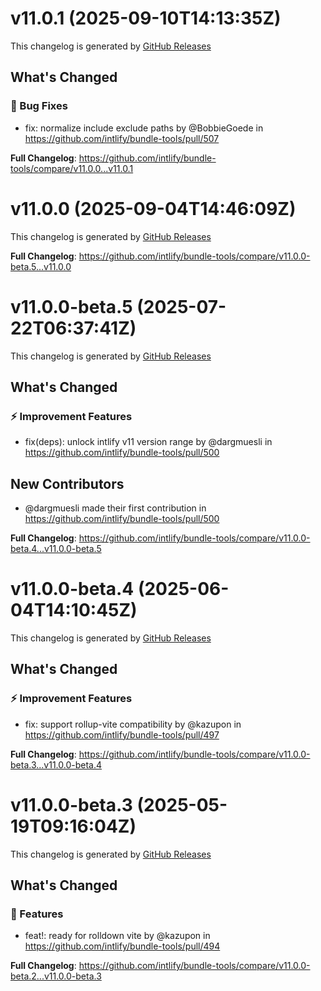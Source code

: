 # v11.0.1 (2025-09-10T14:13:35Z)

This changelog is generated by [GitHub Releases](https://github.com/intlify/bundle-tools/releases/tag/v11.0.1)

<!-- Release notes generated using configuration in .github/release.yml at v11.0.1 -->

## What's Changed

### 🐛 Bug Fixes

- fix: normalize include exclude paths by @BobbieGoede in https://github.com/intlify/bundle-tools/pull/507

**Full Changelog**: https://github.com/intlify/bundle-tools/compare/v11.0.0...v11.0.1

# v11.0.0 (2025-09-04T14:46:09Z)

This changelog is generated by [GitHub Releases](https://github.com/intlify/bundle-tools/releases/tag/v11.0.0)

<!-- Release notes generated using configuration in .github/release.yml at v11.0.0 -->

**Full Changelog**: https://github.com/intlify/bundle-tools/compare/v11.0.0-beta.5...v11.0.0

# v11.0.0-beta.5 (2025-07-22T06:37:41Z)

This changelog is generated by [GitHub Releases](https://github.com/intlify/bundle-tools/releases/tag/v11.0.0-beta.5)

<!-- Release notes generated using configuration in .github/release.yml at v11.0.0-beta.5 -->

## What's Changed

### ⚡ Improvement Features

- fix(deps): unlock intlify v11 version range by @dargmuesli in https://github.com/intlify/bundle-tools/pull/500

## New Contributors

- @dargmuesli made their first contribution in https://github.com/intlify/bundle-tools/pull/500

**Full Changelog**: https://github.com/intlify/bundle-tools/compare/v11.0.0-beta.4...v11.0.0-beta.5

# v11.0.0-beta.4 (2025-06-04T14:10:45Z)

This changelog is generated by [GitHub Releases](https://github.com/intlify/bundle-tools/releases/tag/v11.0.0-beta.4)

<!-- Release notes generated using configuration in .github/release.yml at v11.0.0-beta.4 -->

## What's Changed

### ⚡ Improvement Features

- fix: support rollup-vite compatibility by @kazupon in https://github.com/intlify/bundle-tools/pull/497

**Full Changelog**: https://github.com/intlify/bundle-tools/compare/v11.0.0-beta.3...v11.0.0-beta.4

# v11.0.0-beta.3 (2025-05-19T09:16:04Z)

This changelog is generated by [GitHub Releases](https://github.com/intlify/bundle-tools/releases/tag/v11.0.0-beta.3)

## What's Changed

### 🌟 Features

- feat!: ready for rolldown vite by @kazupon in https://github.com/intlify/bundle-tools/pull/494

<!-- Release notes generated using configuration in .github/release.yml at v11.0.0-beta.3 -->

**Full Changelog**: https://github.com/intlify/bundle-tools/compare/v11.0.0-beta.2...v11.0.0-beta.3

